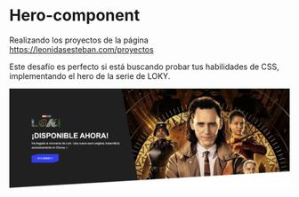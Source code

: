 # Hero-component

Realizando los proyectos de la página https://leonidasesteban.com/proyectos

Este desafío es perfecto si está buscando probar tus habilidades de CSS, implementando el hero de la serie de LOKY. 

<img src="images/image-readme.png" alt="imagen para el readme">
